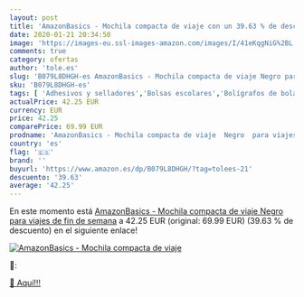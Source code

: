 ```yaml
---
layout: post
title: 'AmazonBasics - Mochila compacta de viaje con un 39.63 % de descuento'
date: 2020-01-21 20:34:50
image: 'https://images-eu.ssl-images-amazon.com/images/I/41eKqgNiG%2BL._SL400_.jpg'
comments: true
category: ofertas
author: 'tole.es'
slug: 'B079L8DHGH-es AmazonBasics - Mochila compacta de viaje Negro para viajes...'
sku: 'B079L8DHGH-es'
tags: [ 'Adhesivos y selladores','Bolsas escolares','Bolígrafos de bola','Bolígrafos y recambios','Bolígrafos, lápices y útiles de escritura','Bricolaje y herramientas','Compuestos de modelado para escultura','Costura y manualidades','Equipaje','Escultura','Ferretería','Hogar y cocina','Mochilas, estuches y sets escolares','Oficina y papelería','Pegamentos instantáneos', ]
actualPrice: 42.25 EUR
currency: EUR
price: 42.25
comparePrice: 69.99 EUR
prodname: 'AmazonBasics - Mochila compacta de viaje  Negro  para viajes de fin de semana'
country: 'es'
flag: '🇪🇸'
brand: ''
buyurl: 'https://www.amazon.es/dp/B079L8DHGH/?tag=tolees-21'
descuento: '39.63'
average: '42.25'
---
```


En este momento está [AmazonBasics - Mochila compacta de viaje  Negro  para viajes de fin de semana](https://www.amazon.es/dp/B079L8DHGH/?tag=tolees-21) a 42.25 EUR (original: 69.99 EUR) (39.63 %  de descuento) en el siguiente enlace!

[![AmazonBasics - Mochila compacta de viaje](https://images-eu.ssl-images-amazon.com/images/I/41eKqgNiG%2BL._SL400_.jpg)](https://www.amazon.es/dp/B079L8DHGH/?tag=tolees-21)

🔎:


[🛒 Aquí!!!](https://www.amazon.es/dp/B079L8DHGH/?tag=tolees-21)
